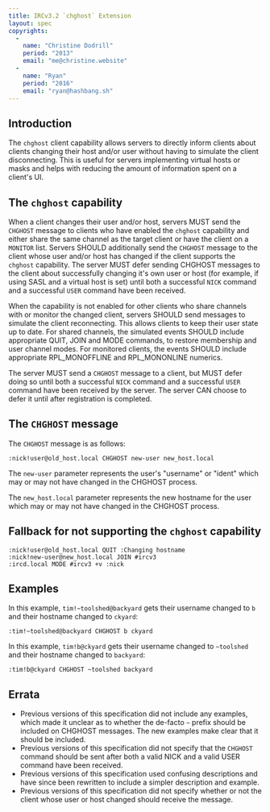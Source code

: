 ```yaml
---
title: IRCv3.2 `chghost` Extension
layout: spec
copyrights:
  -
    name: "Christine Dodrill"
    period: "2013"
    email: "me@christine.website"
  -
    name: "Ryan"
    period: "2016"
    email: "ryan@hashbang.sh"
---
```


## Introduction

The `chghost` client capability allows servers to directly inform clients about
clients changing their host and/or user without having to simulate the client
disconnecting. This is useful for servers implementing virtual hosts or masks
and helps with reducing the amount of information spent on a client's UI.

## The `chghost` capability

When a client changes their user and/or host, servers MUST send the `CHGHOST`
message to clients who have enabled the `chghost` capability and either share
the same channel as the target client or have the client on a `MONITOR` list.
Servers SHOULD additionally send the `CHGHOST` message to the client whose
user and/or host has changed if the client supports the `chghost` capability.
The server MUST defer sending CHGHOST messages to the client about successfully
changing it's own user or host (for example, if using SASL and a virtual host
is set) until both a successful `NICK` command and a successful `USER` command
have been received.

When the capability is not enabled for other clients who share channels with or
monitor the changed client, servers SHOULD send messages to simulate the client
reconnecting. This allows clients to keep their user state up to date. For
shared channels, the simulated events SHOULD include appropriate QUIT, JOIN and
MODE commands, to restore membership and user channel modes. For monitored
clients, the events SHOULD include appropriate RPL_MONOFFLINE and RPL_MONONLINE
numerics.

The server MUST send a `CHGHOST` message to a client, but MUST defer doing so
until both a successful `NICK` command and a successful `USER` command have
been received by the server. The server CAN choose to defer it until after
registration is completed.

## The `CHGHOST` message

The `CHGHOST` message is as follows:

    :nick!user@old_host.local CHGHOST new-user new_host.local

The `new-user` parameter represents the user's "username" or "ident" which may
or may not have changed in the CHGHOST process.

The `new_host.local` parameter represents the new hostname for the user which
may or may not have changed in the CHGHOST process.

## Fallback for not supporting the `chghost` capability

    :nick!user@old_host.local QUIT :Changing hostname
    :nick!new-user@new_host.local JOIN #ircv3
    :ircd.local MODE #ircv3 +v :nick

## Examples

In this example, `tim!~toolshed@backyard` gets their username changed to `b` and
their hostname changed to `ckyard`:

    :tim!~toolshed@backyard CHGHOST b ckyard

In this example, `tim!b@ckyard` gets their username changed to `~toolshed` and
their hostname changed to `backyard`:

    :tim!b@ckyard CHGHOST ~toolshed backyard

## Errata

* Previous versions of this specification did not include any examples, which made
it unclear as to whether the de-facto `~` prefix should be included on CHGHOST
messages. The new examples make clear that it should be included.
* Previous versions of this specification did not specify that the `CHGHOST`
command should be sent after both a valid NICK and a valid USER command have
been received.
* Previous versions of this specification used confusing descriptions and have
since been rewritten to include a simpler description and example.
* Previous versions of this specification did not specify whether or not the
client whose user or host changed should receive the message.
